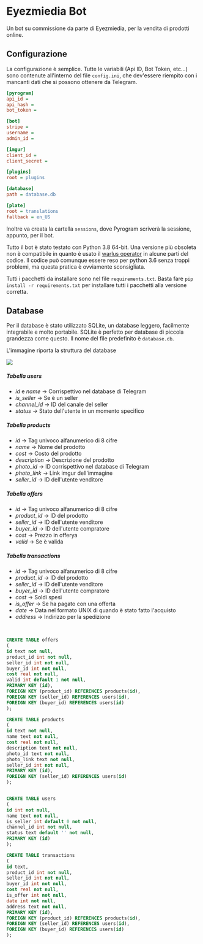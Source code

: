 # Eyezmiedia Bot
Un bot su commissione da parte di Eyezmiedia, per la vendita di prodotti online.

## Configurazione
La configurazione è semplice.
Tutte le variabili (Api ID, Bot Token, etc...) sono contenute all'interno del file `config.ini`, che dev'essere riempito con i mancanti dati che si possono ottenere da Telegram.

```ini
[pyrogram]
api_id =
api_hash =
bot_token =

[bot]
stripe =
username =
admin_id =

[imgur]
client_id = 
client_secret = 

[plugins]
root = plugins

[database]
path = database.db

[plate]
root = translations
fallback = en_US
```

Inoltre va creata la cartella `sessions`, dove Pyrogram scriverà la sessione, appunto, per il bot.

Tutto il bot è stato testato con Python 3.8 64-bit. Una versione più obsoleta non è compatibile in quanto è usato il [warlus operator](https://docs.python.org/3/whatsnew/3.8.html) in alcune parti del codice. Il codice può comunque essere reso per python 3.6 senza troppi problemi, ma questa pratica è ovviamente sconsigliata.

Tutti i pacchetti da installare sono nel file `requirements.txt`. Basta fare `pip install -r requirements.txt` per installare tutti i pacchetti alla versione corretta.

## Database
Per il database è stato utilizzato SQLite, un database leggero, facilmente integrabile e molto portabile. SQLite è perfetto per database di piccola grandezza come questo.
Il nome del file predefinito è `database.db`.

L'immagine riporta la struttura del database

![](https://i.imgur.com/131n7Pi.png)

##### Tabella users
- *id* e *name* -> Corrispettivo nel database di Telegram
- *is_seller* -> Se è un seller
- *channel_id* -> ID del canale del seller
- *status* -> Stato dell'utente in un momento specifico

##### Tabella products
- *id* -> Tag univoco alfanumerico di 8 cifre
- *name* -> Nome del prodotto
- *cost* -> Costo del prodotto
- *description* -> Descrizione del prodotto
- *photo_id* -> ID corrispettivo nel database di Telegram
- *photo_link* -> Link imgur dell'immagine
- *seller_id* -> ID dell'utente venditore

##### Tabella offers
- *id* -> Tag univoco alfanumerico di 8 cifre
- *product_id* -> ID del prodotto
- *seller_id* -> ID dell'utente venditore
- *buyer_id* -> ID dell'utente compratore
- *cost* -> Prezzo in offerya
- *valid* -> Se è valida

##### Tabella transactions
- *id* -> Tag univoco alfanumerico di 8 cifre
- *product_id* -> ID del prodotto
- *seller_id* -> ID dell'utente venditore
- *buyer_id* -> ID dell'utente compratore
- *cost* -> Soldi spesi
- *is_offer* -> Se ha pagato con una offerta
- *date* -> Data nel formato UNIX di quando è stato fatto l'acquisto
- *address* -> Indirizzo per la spedizione

<br>

```sql
CREATE TABLE offers
(
id text not null,
product_id int not null,
seller_id int not null,
buyer_id int not null,
cost real not null,
valid int default 1 not null,
PRIMARY KEY (id),
FOREIGN KEY (product_id) REFERENCES products(id),
FOREIGN KEY (seller_id) REFERENCES users(id),
FOREIGN KEY (buyer_id) REFERENCES users(id)
);

CREATE TABLE products
(
id text not null,
name text not null,
cost real not null,
description text not null,
photo_id text not null,
photo_link text not null,
seller_id int not null,
PRIMARY KEY (id),
FOREIGN KEY (seller_id) REFERENCES users(id)
);


CREATE TABLE users
(
id int not null,
name text not null,
is_seller int default 0 not null,
channel_id int not null,
status text default '' not null,
PRIMARY KEY (id)
);

CREATE TABLE transactions
(
id text,
product_id int not null,
seller_id int not null,
buyer_id int not null,
cost real not null,
is_offer int not null,
date int not null,
address text not null,
PRIMARY KEY (id),
FOREIGN KEY (product_id) REFERENCES products(id),
FOREIGN KEY (seller_id) REFERENCES users(id),
FOREIGN KEY (buyer_id) REFERENCES users(id)
);
```